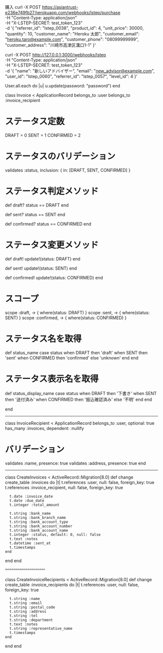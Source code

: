
  
  

  
  
  購入
  curl -X POST https://asiantrust-e236e749fb27.herokuapp.com/webhooks/lstep/purchase \
  -H "Content-Type: application/json" \
  -H "X-LSTEP-SECRET: test_token_123" \
  -d '{
    "referrer_id": "lstep_0038",
    "product_id": 4,
    "unit_price": 30000,
    "quantity": 10,
    "customer_name": "Heroku 太郎",
    "customer_email": "heroku.taro@example.com",
    "customer_phone": "08099999999",
    "customer_address": "川崎市高津区溝口1-1"
  }'



  curl -X POST http://127.0.0.1:3000/webhooks/lstep \
  -H "Content-Type: application/json" \
  -H "X-LSTEP-SECRET: test_token_123" \
  -d '{
    "name": "新しいアドバイザー",
    "email": "new_advisor@example.com",
    "user_id": "lstep_0060",
    "referrer_id": "lstep_0057",
    "level_id": 4
  }'
  


  User.all.each do |u| u.update(password: "password") end



  class Invoice < ApplicationRecord
  belongs_to :user
  belongs_to :invoice_recipient

  # ステータス定数
  DRAFT = 0
  SENT = 1
  CONFIRMED = 2
  
  # ステータスのバリデーション
  validates :status, inclusion: { in: [DRAFT, SENT, CONFIRMED] }
  
  # ステータス判定メソッド
  def draft?
    status == DRAFT
  end
  
  def sent?
    status == SENT
  end
  
  def confirmed?
    status == CONFIRMED
  end
  
  # ステータス変更メソッド
  def draft!
    update!(status: DRAFT)
  end
  
  def sent!
    update!(status: SENT)
  end
  
  def confirmed!
    update!(status: CONFIRMED)
  end
  
  # スコープ
  scope :draft, -> { where(status: DRAFT) }
  scope :sent, -> { where(status: SENT) }
  scope :confirmed, -> { where(status: CONFIRMED) }
  
  # ステータス名を取得
  def status_name
    case status
    when DRAFT then 'draft'
    when SENT then 'sent'
    when CONFIRMED then 'confirmed'
    else 'unknown'
    end
  end
  
  # ステータス表示名を取得
  def status_display_name
    case status
    when DRAFT then '下書き'
    when SENT then '送付済み'
    when CONFIRMED then '振込確認済み'
    else '不明'
    end
  end
  
end


------------------


class InvoiceRecipient < ApplicationRecord
  belongs_to :user, optional: true
  has_many   :invoices, dependent: :nullify

  # バリデーション
  validates :name, presence: true
  validates :address, presence: true
end

--------------

class CreateInvoices < ActiveRecord::Migration[8.0]
  def change
    create_table :invoices do |t|
      t.references :user, null: false, foreign_key: true
      t.references :invoice_recipient, null: false, foreign_key: true

      t.date :invoice_date
      t.date :due_date
      t.integer :total_amount

      t.string :bank_name
      t.string :bank_branch_name
      t.string :bank_account_type
      t.string :bank_account_number
      t.string :bank_account_name
      t.integer :status, default: 0, null: false
      t.text :notes
      t.datetime :sent_at
      t.timestamps
    end
  end
end


^^^^^^^^^^^^^^^^^^^^



class CreateInvoiceRecipients < ActiveRecord::Migration[8.0]
  def change
    create_table :invoice_recipients do |t|
      t.references :user, null: false, foreign_key: true

      t.string :name
      t.string :email
      t.string :postal_code
      t.string :address
      t.string :tel
      t.string :department
      t.text :notes
      t.string :representative_name
      t.timestamps
    end
  end
end




  